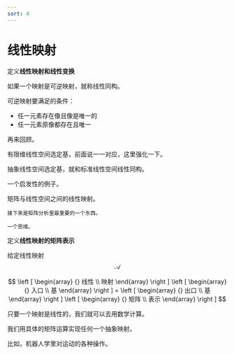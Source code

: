 ```yaml
---
sort: 4
---
```

# 线性映射


定义**线性映射和线性变换**

如果一个映射是可逆映射，就称线性同构。

可逆映射要满足的条件：
- 任一元素存在像且像是唯一的
- 任一元素原像都存在且唯一

再来回顾。

有限维线性空间选定基，前面说一一对应，这里强化一下。

抽象线性空间选定基，就和标准线性空间线性同构。

一个启发性的例子。

矩阵与线性空间之间的线性映射。


```note
接下来是矩阵分析里最重要的一个东西。

一个思维。
```

定义**线性映射的矩阵表示**

给定线性映射 $$ \mathcal{A} $$

$$
\left [ \begin{array} {} 线性 \\ 映射 \end{array} \right ]
\left [ \begin{array} {} 入口 \\ 基 \end{array} \right ]
= \left [ \begin{array} {} 出口 \\ 基 \end{array} \right ]
\left [ \begin{array} {} 矩阵 \\ 表示 \end{array} \right ]
$$

只要一个映射是线性的，我们就可以去用数学计算。

我们用具体的矩阵运算实现任何一个抽象映射。

比如，机器人学里对运动的各种操作。




